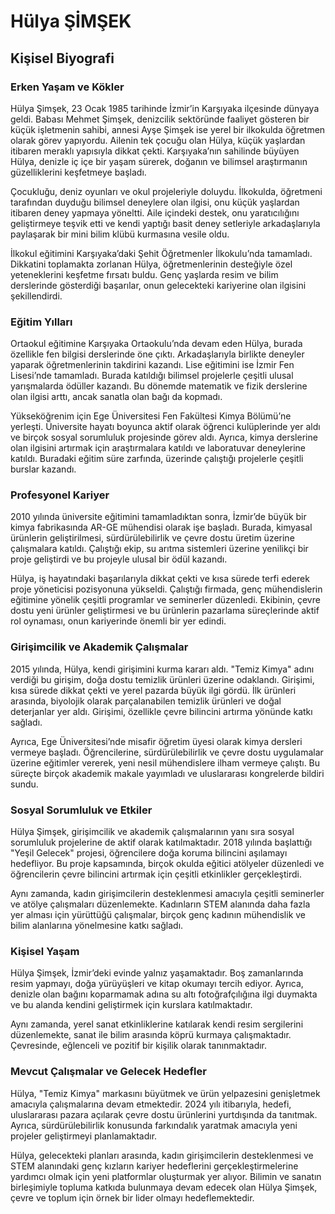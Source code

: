 # Hülya ŞİMŞEK

## Kişisel Biyografi

### Erken Yaşam ve Kökler

Hülya Şimşek, 23 Ocak 1985 tarihinde İzmir’in Karşıyaka ilçesinde dünyaya geldi. Babası Mehmet Şimşek, denizcilik sektöründe faaliyet gösteren bir küçük işletmenin sahibi, annesi Ayşe Şimşek ise yerel bir ilkokulda öğretmen olarak görev yapıyordu. Ailenin tek çocuğu olan Hülya, küçük yaşlardan itibaren meraklı yapısıyla dikkat çekti. Karşıyaka’nın sahilinde büyüyen Hülya, denizle iç içe bir yaşam sürerek, doğanın ve bilimsel araştırmanın güzelliklerini keşfetmeye başladı.

Çocukluğu, deniz oyunları ve okul projeleriyle doluydu. İlkokulda, öğretmeni tarafından duyduğu bilimsel deneylere olan ilgisi, onu küçük yaşlardan itibaren deney yapmaya yöneltti. Aile içindeki destek, onu yaratıcılığını geliştirmeye teşvik etti ve kendi yaptığı basit deney setleriyle arkadaşlarıyla paylaşarak bir mini bilim klübü kurmasına vesile oldu.

İlkokul eğitimini Karşıyaka’daki Şehit Öğretmenler İlkokulu’nda tamamladı. Dikkatini toplamakta zorlanan Hülya, öğretmenlerinin desteğiyle özel yeteneklerini keşfetme fırsatı buldu. Genç yaşlarda resim ve bilim derslerinde gösterdiği başarılar, onun gelecekteki kariyerine olan ilgisini şekillendirdi.

### Eğitim Yılları

Ortaokul eğitimine Karşıyaka Ortaokulu’nda devam eden Hülya, burada özellikle fen bilgisi derslerinde öne çıktı. Arkadaşlarıyla birlikte deneyler yaparak öğretmenlerinin takdirini kazandı. Lise eğitimini ise İzmir Fen Lisesi’nde tamamladı. Burada katıldığı bilimsel projelerle çeşitli ulusal yarışmalarda ödüller kazandı. Bu dönemde matematik ve fizik derslerine olan ilgisi arttı, ancak sanatla olan bağı da kopmadı.

Yükseköğrenim için Ege Üniversitesi Fen Fakültesi Kimya Bölümü’ne yerleşti. Üniversite hayatı boyunca aktif olarak öğrenci kulüplerinde yer aldı ve birçok sosyal sorumluluk projesinde görev aldı. Ayrıca, kimya derslerine olan ilgisini artırmak için araştırmalara katıldı ve laboratuvar deneylerine katıldı. Buradaki eğitim süre zarfında, üzerinde çalıştığı projelerle çeşitli burslar kazandı.

### Profesyonel Kariyer

2010 yılında üniversite eğitimini tamamladıktan sonra, İzmir’de büyük bir kimya fabrikasında AR-GE mühendisi olarak işe başladı. Burada, kimyasal ürünlerin geliştirilmesi, sürdürülebilirlik ve çevre dostu üretim üzerine çalışmalara katıldı. Çalıştığı ekip, su arıtma sistemleri üzerine yenilikçi bir proje geliştirdi ve bu projeyle ulusal bir ödül kazandı. 

Hülya, iş hayatındaki başarılarıyla dikkat çekti ve kısa sürede terfi ederek proje yöneticisi pozisyonuna yükseldi. Çalıştığı firmada, genç mühendislerin eğitimine yönelik çeşitli programlar ve seminerler düzenledi. Ekibinin, çevre dostu yeni ürünler geliştirmesi ve bu ürünlerin pazarlama süreçlerinde aktif rol oynaması, onun kariyerinde önemli bir yer edindi.

### Girişimcilik ve Akademik Çalışmalar

2015 yılında, Hülya, kendi girişimini kurma kararı aldı. "Temiz Kimya" adını verdiği bu girişim, doğa dostu temizlik ürünleri üzerine odaklandı. Girişimi, kısa sürede dikkat çekti ve yerel pazarda büyük ilgi gördü. İlk ürünleri arasında, biyolojik olarak parçalanabilen temizlik ürünleri ve doğal deterjanlar yer aldı. Girişimi, özellikle çevre bilincini artırma yönünde katkı sağladı.

Ayrıca, Ege Üniversitesi’nde misafir öğretim üyesi olarak kimya dersleri vermeye başladı. Öğrencilerine, sürdürülebilirlik ve çevre dostu uygulamalar üzerine eğitimler vererek, yeni nesil mühendislere ilham vermeye çalıştı. Bu süreçte birçok akademik makale yayımladı ve uluslararası kongrelerde bildiri sundu.

### Sosyal Sorumluluk ve Etkiler

Hülya Şimşek, girişimcilik ve akademik çalışmalarının yanı sıra sosyal sorumluluk projelerine de aktif olarak katılmaktadır. 2018 yılında başlattığı "Yeşil Gelecek" projesi, öğrencilere doğa koruma bilincini aşılamayı hedefliyor. Bu proje kapsamında, birçok okulda eğitici atölyeler düzenledi ve öğrencilerin çevre bilincini artırmak için çeşitli etkinlikler gerçekleştirdi.

Aynı zamanda, kadın girişimcilerin desteklenmesi amacıyla çeşitli seminerler ve atölye çalışmaları düzenlemekte. Kadınların STEM alanında daha fazla yer alması için yürüttüğü çalışmalar, birçok genç kadının mühendislik ve bilim alanlarına yönelmesine katkı sağladı.

### Kişisel Yaşam

Hülya Şimşek, İzmir’deki evinde yalnız yaşamaktadır. Boş zamanlarında resim yapmayı, doğa yürüyüşleri ve kitap okumayı tercih ediyor. Ayrıca, denizle olan bağını koparmamak adına su altı fotoğrafçılığına ilgi duymakta ve bu alanda kendini geliştirmek için kurslara katılmaktadır.

Aynı zamanda, yerel sanat etkinliklerine katılarak kendi resim sergilerini düzenlemekte, sanat ile bilim arasında köprü kurmaya çalışmaktadır. Çevresinde, eğlenceli ve pozitif bir kişilik olarak tanınmaktadır.

### Mevcut Çalışmalar ve Gelecek Hedefler

Hülya, "Temiz Kimya" markasını büyütmek ve ürün yelpazesini genişletmek amacıyla çalışmalarına devam etmektedir. 2024 yılı itibarıyla, hedefi, uluslararası pazara açılarak çevre dostu ürünlerini yurtdışında da tanıtmak. Ayrıca, sürdürülebilirlik konusunda farkındalık yaratmak amacıyla yeni projeler geliştirmeyi planlamaktadır.

Hülya, gelecekteki planları arasında, kadın girişimcilerin desteklenmesi ve STEM alanındaki genç kızların kariyer hedeflerini gerçekleştirmelerine yardımcı olmak için yeni platformlar oluşturmak yer alıyor. Bilimin ve sanatın birleşimiyle topluma katkıda bulunmaya devam edecek olan Hülya Şimşek, çevre ve toplum için örnek bir lider olmayı hedeflemektedir.